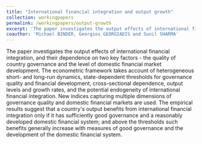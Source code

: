 ```yaml
---
title: "International financial integration and output growth"
collection: workingpapers
permalink: /workingpapers/output-growth
excerpt: 'The paper investigates the output effects of international financial integration, and their dependence on two key factors - the quality of country governance and the level of domestic financial market development.'
coauthor: 'Michael BINDER, Georgios GEORGIADIS and Sunil SHARMA'
---
```


The paper investigates the output effects of international financial integration, and their dependence on two key factors - the quality of country governance and the level of domestic financial market development. The econometric framework takes account of heterogeneous short- and long-run dynamics, state-dependent thresholds for governance quality and financial development, cross-sectional dependence, output levels and growth rates, and the potential endogeneity of international financial integration. New indices capturing multiple dimensions of governance quality and domestic financial markets are used. The empirical results suggest that a country's output benefits from international financial integration only if it has sufficiently good governance and a reasonably developed domestic financial system; and above the thresholds such benefits generally increase with measures of good governance and the development of the domestic financial system.

